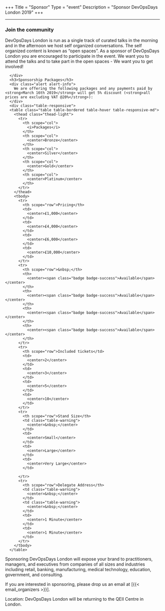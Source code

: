+++
Title = "Sponsor"
Type = "event"
Description = "Sponsor DevOpsDays London 2019"
+++

<hr/>
<div class="container-fluid">
  <div class="row justify-content-start">
    <div class="col-md-9">
      <div>
      <h3>Join the community</h3>
<p>DevOpsDays London is run as a single track of curated talks in the morning and in the afternoon we host self organized conversations. The self organized content is known as “open spaces”. As a sponsor of DevOpsDays London you are encouraged to participate in the event. We want you to attend the talks and to take part in the open spaces - We want you to get involved!</p>

      </div>
      <h3>Sponsorship Packages</h3>
      <div class="alert alert-info">
        We are offering the following packages and any payments paid by <strong>March 16th 2019</strong> will get 5% discount (<strong>all prices are excluding VAT @20%</strong>):
      </div>
      <div class="table-responsive">
      <table class="table table-bordered table-hover table-responsive-md">
        <thead class="thead-light">
          <tr>
            <th scope="col">
              <i>Packages</i>
            </th>
            <th scope="col">
              <center>Bronze</center>
            </th>
            <th scope="col">
              <center>Silver</center>
            </th>
            <th scope="col">
              <center>Gold</center>
            </th>
            <th scope="col">
              <center>Platinum</center>
            </th>
          </tr>
        </thead>
        <tbody>
          <tr>
            <th scope="row">Pricing</th>
            <td>
              <center>£1,000</center>
            </td>
            <td>
              <center>£4,000</center>
            </td>
            <td>
              <center>£6,000</center>
            </td>
            <td>
              <center>£10,000</center>
            </td>
          </tr>
          <tr>
            <th scope="row">&nbsp;</th>
            <th>
              <center><span class="badge badge-success">Available</span></center>
            </th>
            <th>
              <center><span class="badge badge-success">Available</span></center>
            </th>
            <th>
              <center><span class="badge badge-success">Available</span></center>
            </th>
            <th>
              <center><span class="badge badge-success">Available</span></center>
            </th>
          </tr>
          <tr>
            <th scope="row">Included tickets</td>
            <td>
              <center>2</center>
            </td>
            <td>
              <center>3</center>
            </td>
            <td>
              <center>5</center>
            </td>
            <td>
              <center>10</center>
            </td>
          </tr>
          <tr>
            <th scope="row">Stand Size</th>
            <td class="table-warning">
              <center>&nbsp;</center>
            </td>
            <td>
              <center>Small</center>
            </td>
            <td>
              <center>Large</center>
            </td>
            <td>
              <center>Very Large</center>
            </td>

          </tr>
          <tr>
            <th scope="row">Delegate Address</th>
            <td class="table-warning">
              <center>&nbsp;</center>
            </td>
            <td class="table-warning">
              <center>&nbsp;</center>
            </td>
            <td>
              <center>1 Minute</center>
            </td>
            <td>
              <center>1 Minute</center>
            </td>
          </tr>
        </tbody>
      </table>
<div>

<p>Sponsoring DevOpsDays London will expose your brand to practitioners, managers, and executives
from companies of all sizes and industries including retail, banking, manufacturing, medical technology,
education, government, and consulting.</p>

<p>If you are interested in sponsoring, please drop us an email at [{{< email_organizers >}}].</p>


<p>Location: DevOpsDays London will be returning to the QEII Centre in London.</p>
</div>
    </div>
    </div>
    <!--<div class="col-md-3 col-sm-12">
      <a href="https://assets.devopsdays.org/events/2018/london/devopsdays-london-2018-prospectus.pdf"><img src="/events/2018-london/devopsdays-london-2018-prospectus.jpg" class="img-fluid"></a>
    </div>-->
  </div>
